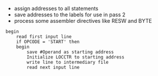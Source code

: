- assign addresses to all statements
- save addresses to the labels for use in pass 2
- process some assembler directives like RESW and BYTE

```
begin
	read first input line
	if OPCODE = 'START' then
	begin
		save #Operand as starting address
		Initialize LOCCTR to starting address
		write line to intermediary file
		read next input line
	
```